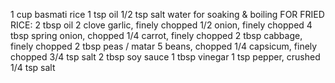 1 cup basmati rice
1 tsp  oil
1/2 tsp salt
water for soaking & boiling
FOR FRIED RICE:
2 tbsp oil
2 clove garlic, finely chopped
1/2 onion, finely chopped
4 tbsp spring onion, chopped
1/4 carrot, finely chopped
2 tbsp cabbage, finely chopped
2 tbsp peas / matar
5 beans, chopped
1/4 capsicum, finely chopped
3/4 tsp salt
2 tbsp soy sauce
1 tbsp vinegar
1 tsp pepper, crushed
1/4 tsp salt
